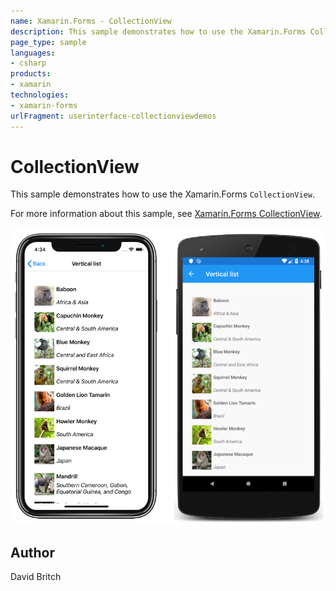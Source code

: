 ```yaml
---
name: Xamarin.Forms - CollectionView
description: This sample demonstrates how to use the Xamarin.Forms CollectionView.
page_type: sample
languages:
- csharp
products:
- xamarin
technologies:
- xamarin-forms
urlFragment: userinterface-collectionviewdemos
---
```

# CollectionView

This sample demonstrates how to use the Xamarin.Forms `CollectionView`.

For more information about this sample, see [Xamarin.Forms CollectionView](https://docs.microsoft.com/xamarin/xamarin-forms/user-interface/collectionview/).

![CollectionView application screenshot](Screenshots/01All.png "CollectionView application screenshot")

## Author

David Britch
